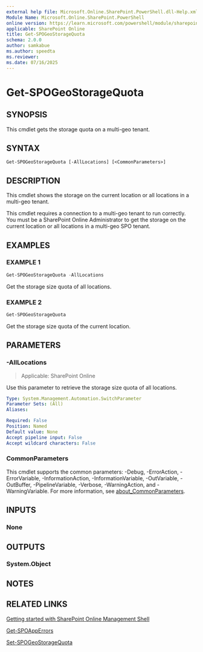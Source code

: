 ```yaml
---
external help file: Microsoft.Online.SharePoint.PowerShell.dll-Help.xml
Module Name: Microsoft.Online.SharePoint.PowerShell
online version: https://learn.microsoft.com/powershell/module/sharepoint-online/get-spogeostoragequota
applicable: SharePoint Online
title: Get-SPOGeoStorageQuota
schema: 2.0.0
author: samkabue
ms.author: speedta
ms.reviewer:
ms.date: 07/16/2025
---
```


# Get-SPOGeoStorageQuota

## SYNOPSIS

This cmdlet gets the storage quota on a multi-geo tenant.

## SYNTAX

```
Get-SPOGeoStorageQuota [-AllLocations] [<CommonParameters>]
```

## DESCRIPTION

This cmdlet shows the storage on the current location or all locations in a multi-geo tenant.

This cmdlet requires a connection to a multi-geo tenant to run correctly. You must be a SharePoint Online Administrator to get the storage on the current location or all locations in a multi-geo SPO tenant.

## EXAMPLES

### EXAMPLE 1

```Powershell
Get-SPOGeoStorageQuota -AllLocations
```

Get the storage size quota of all locations.

### EXAMPLE 2

```Powershell
Get-SPOGeoStorageQuota
```

Get the storage size quota of the current location.

## PARAMETERS

### -AllLocations

> Applicable: SharePoint Online

Use this parameter to retrieve the storage size quota of all locations.

```yaml
Type: System.Management.Automation.SwitchParameter
Parameter Sets: (All)
Aliases:

Required: False
Position: Named
Default value: None
Accept pipeline input: False
Accept wildcard characters: False
```

### CommonParameters

This cmdlet supports the common parameters: -Debug, -ErrorAction, -ErrorVariable, -InformationAction, -InformationVariable, -OutVariable, -OutBuffer, -PipelineVariable, -Verbose, -WarningAction, and -WarningVariable. For more information, see [about_CommonParameters](https://go.microsoft.com/fwlink/?LinkID=113216).

## INPUTS

### None

## OUTPUTS

### System.Object

## NOTES

## RELATED LINKS

[Getting started with SharePoint Online Management Shell](/powershell/sharepoint/sharepoint-online/connect-sharepoint-online)

[Get-SPOAppErrors](Get-SPOAppErrors.md)

[Set-SPOGeoStorageQuota](set-SPOGeoStorageQuota.md)
